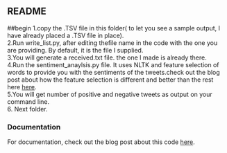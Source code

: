 ## README
##begin
1.copy the .TSV file in this folder( to let you see a sample output, I have already placed a .TSV file in place).<br>
2.Run write_list.py, after editing thefile name in the code with the one you are providing. By default, it is the file I supplied.<br>
3.You will generate a received.txt file. the one I made is already there.<br>
4.Run the sentiment_anaylsis.py file. It uses NLTK and feature selection of words to provide you with the sentiments of the tweets.check out the blog post about how the feature selection is different and better than the rest here [here](http://andybromberg.com/sentiment-analysis-python).<br>
5.You will get number of positive and negative tweets as output on your command line.<br>
6. Next folder.<br>

### Documentation

For documentation, check out the blog post about this code [here](http://andybromberg.com/sentiment-analysis-python).
